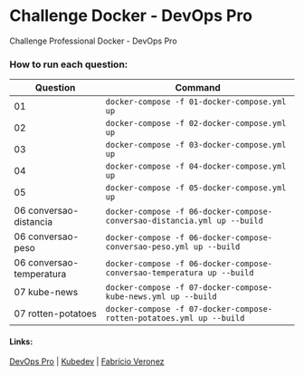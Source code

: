 # Challenge Docker - DevOps Pro
Challenge Professional Docker - DevOps Pro

### How to run each question:

| Question                 | Command                                                                  |
| ------------------------ | ------------------------------------------------------------------------ |
| 01                       | `docker-compose -f 01-docker-compose.yml up`                             |
| 02                       | `docker-compose -f 02-docker-compose.yml up`                             |
| 03                       | `docker-compose -f 03-docker-compose.yml up`                             |
| 04                       | `docker-compose -f 04-docker-compose.yml up`                             |
| 05                       | `docker-compose -f 05-docker-compose.yml up`                             |
| 06 conversao-distancia   | `docker-compose -f 06-docker-compose-conversao-distancia.yml up --build` |
| 06 conversao-peso        | `docker-compose -f 06-docker-compose-conversao-peso.yml up --build`      |
| 06 conversao-temperatura | `docker-compose -f 06-docker-compose-conversao-temperatura up --build`              |
| 07 kube-news             | `docker-compose -f 07-docker-compose-kube-news.yml up --build`           |
| 07 rotten-potatoes       | `docker-compose -f 07-docker-compose-rotten-potatoes.yml up --build`     |

#### Links:
[DevOps Pro](https://devopspro.com.br)
|
[Kubedev](https://github.com/kubedev)
|
[Fabrício Veronez](https://github.com/fabricioveronez)
